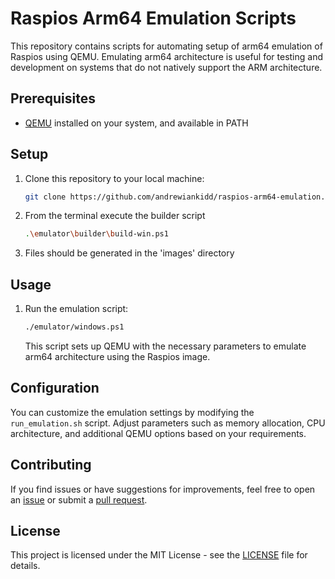 
# Raspios Arm64 Emulation Scripts

This repository contains scripts for automating setup of arm64 emulation of Raspios using QEMU. Emulating arm64 architecture is useful for testing and development on systems that do not natively support the ARM architecture.

## Prerequisites

- [QEMU](https://www.qemu.org/) installed on your system, and available in PATH


## Setup
1. Clone this repository to your local machine:

   ```bash
   git clone https://github.com/andrewiankidd/raspios-arm64-emulation.git
   ```

2. From the terminal execute the builder script

   ```bash
   .\emulator\builder\build-win.ps1
   ```

3. Files should be generated in the 'images' directory

## Usage

1. Run the emulation script:

   ```bash
   ./emulator/windows.ps1
   ```

   This script sets up QEMU with the necessary parameters to emulate arm64 architecture using the Raspios image.

## Configuration

You can customize the emulation settings by modifying the `run_emulation.sh` script. Adjust parameters such as memory allocation, CPU architecture, and additional QEMU options based on your requirements.

## Contributing

If you find issues or have suggestions for improvements, feel free to open an [issue](https://github.com/andrewiankidd/raspios-arm64-emulation/issues) or submit a [pull request](https://github.com/andrewiankidd/raspios-arm64-emulation/pulls).

## License

This project is licensed under the MIT License - see the [LICENSE](LICENSE) file for details.